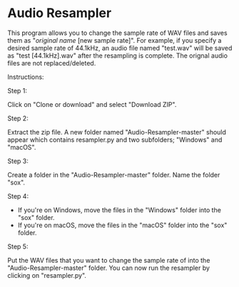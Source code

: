 # Audio Resampler

This program allows you to change the sample rate of WAV files and saves them as "*original name* [new sample rate]". For example, if you specify a desired sample rate of 44.1kHz, an audio file named "test.wav" will be saved as "test [44.1kHz].wav" after the resampling is complete. The orignal audio files are not replaced/deleted.

Instructions:

Step 1:

Click on "Clone or download" and select "Download ZIP".

Step 2:

Extract the zip file. A new folder named "Audio-Resampler-master" should appear which contains resampler.py and two subfolders; "Windows" and "macOS".

Step 3: 

Create a folder in the "Audio-Resampler-master" folder. Name the folder "sox".

Step 4:
- If you're on Windows, move the files in the "Windows" folder into the "sox" folder.
- If you're on macOS, move the files in the "macOS" folder into the "sox" folder.

Step 5:

Put the WAV files that you want to change the sample rate of into the "Audio-Resampler-master" folder. You can now run the resampler by clicking on "resampler.py".
